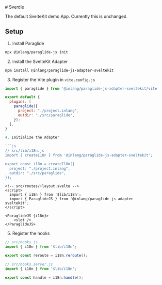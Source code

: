 # Sverdle

The default SvelteKit demo App. Currently this is unchanged.

## Setup
1. Install Paraglide
```bash
npx @inlang/paraglide-js init
```
2. Install the SvelteKit Adapter
```bash
npm install @inlang/paraglide-js-adapter-sveltekit
```
3. Register the Vite plugin in `vite.config.js`
```javascript
import { paraglide } from '@inlang/paraglide-js-adapter-sveltekit/vite'

export default {
  plugins: [
    paraglide({
      project: "./project.inlang",
      outdir: "./src/paraglide",
    });
  ],
}

4. Initialize the Adapter 

```js
// src/lib/i18n.js
import { createI18n } from '@inlang/paraglide-js-adapter-sveltekit';

export const i18n = createI18n({
  project: "./project.inlang",
  outdir: "./src/paraglide",
});
```

```svelte
<!-- src/routes/+layout.svelte -->
<script>
  import { i18n } from '$lib/i18n';
  import { ParaglideJS } from '@inlang/paraglide-js-adapter-sveltekit';
</script>

<ParaglideJS {i18n}>
    <slot />
</ParaglideJS>
```

5. Register the hooks

```js
// src/hooks.js
import { i18n } from '$lib/i18n';

export const reroute = i18n.reroute();
```

```js
// src/hooks.server.js
import { i18n } from '$lib/i18n';

export const handle = i18n.handle();
```